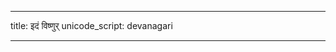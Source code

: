 
---
title: इदं विष्णुर्
unicode_script: devanagari

---

<div class="js_include" url="/vedAH/Rk/shAkalam/saMhitA/prAchInA_prastutiH/01/aMshAHidaM_viShNur.md"  newLevelForH1="2" includeTitle="true"> </div>  

